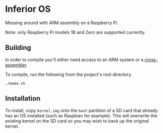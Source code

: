 # Inferior OS
Messing around with ARM assembly on a Raspberry Pi.

Note: only Raspberry Pi models 1B and Zero are supported currently.

## Building
In order to compile you'll either need access to an ARM system or a [cross-assembler](https://developer.arm.com/tools-and-software/open-source-software/developer-tools/gnu-toolchain/gnu-rm/downloads).

To compile, run the following from the project's root directory.
```
./make.sh
```

## Installation
To install, copy `kernel.img` onto the `boot` partition of a SD card that already has an OS installed (such as Raspbian for example). This will overwrite the existing kernel on the SD card so you may wish to back up the original kernel.